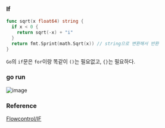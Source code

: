 ### If
```go
func sqrt(x float64) string {
  if x < 0 {
    return sqrt(-x) + "i"
  }
  return fmt.Sprint(math.Sqrt(x)) // string으로 변환해서 반환
}
```
`Go`의 `if`문은 `for`이랑 똑같이 `()`는 필요없고, `{}`는 필요하다.<br>

### go run
![image](https://github.com/user-attachments/assets/2a1f40e7-5407-460e-8a75-b45870911755)

### Reference
[Flowcontrol/IF](https://go.dev/tour/flowcontrol/5)<br>
